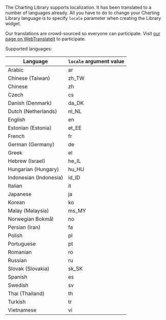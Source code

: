 The Charting Library supports localization. It has been translated to a number of languages already. All you have to do to change your Charting Library language is to specify `locale` parameter when creating the Library widget.

Our translations are crowd-sourced so everyone can participate. Visit [our page on WebTranslateIt](https://github.com/Abolfazl2647/Charts/blob/main/https://webtranslateit.com/en/projects/11203-TradingView) to participate.

Supported languages:

| Language               | `locale` argument value |
| ---------------------- | ----------------------- |
| Arabic                 | ar                      |
| Chinese (Taiwan)       | zh_TW                   |
| Chinese                | zh                      |
| Czech                  | cs                      |
| Danish (Denmark)       | da_DK                   |
| Dutch (Netherlands)    | nl_NL                   |
| English                | en                      |
| Estonian (Estonia)     | et_EE                   |
| French                 | fr                      |
| German (Germany)       | de                      |
| Greek                  | el                      |
| Hebrew (Israel)        | he_IL                   |
| Hungarian (Hungary)    | hu_HU                   |
| Indonesian (Indonesia) | id_ID                   |
| Italian                | it                      |
| Japanese               | ja                      |
| Korean                 | ko                      |
| Malay (Malaysia)       | ms_MY                   |
| Norwegian Bokmål       | no                      |
| Persian (Iran)         | fa                      |
| Polish                 | pl                      |
| Portuguese             | pt                      |
| Romanian               | ro                      |
| Russian                | ru                      |
| Slovak (Slovakia)      | sk_SK                   |
| Spanish                | es                      |
| Swedish                | sv                      |
| Thai (Thailand)        | th                      |
| Turkish                | tr                      |
| Vietnamese             | vi                      |
